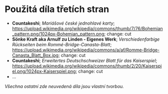 # Použitá díla třetích stran

- **Countakeshi**; *Mariášové české jednohlavé karty*; https://upload.wikimedia.org/wikipedia/commons/thumb/7/76/Bohemian_pattern.png/1024px-Bohemian_pattern.png; change: cut
- **Sönke Kraft aka Arnulf zu Linden - Eigenes Werk**; *Verschieden­farbige Rückseiten beim Rommé-Bridge-Canasta-Blatt*; https://upload.wikimedia.org/wikipedia/commons/a/af/Romme-Bridge-Canasta_Blatt_Box.jpg; change: cut
- **Countakeshi**; *Erweitertes Deutschschweizer Blatt für das Kaiserspiel*; https://upload.wikimedia.org/wikipedia/commons/thumb/2/20/Kaiserspiel.png/1024px-Kaiserspiel.png; change: cut
- ...

*Všechna ostatní zde neuvedená díla jsou vlastní tvorbou.*
